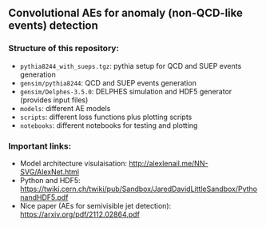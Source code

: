 ## Convolutional AEs for anomaly (non-QCD-like events) detection

### Structure of this repository:
   * `pythia8244_with_sueps.tgz`: pythia setup for QCD and SUEP events generation
   * `gensim/pythia8244`: QCD and SUEP events generation
   * `gensim/Delphes-3.5.0`: DELPHES simulation and HDF5 generator (provides input files)     
   * `models`: different AE models
   * `scripts`: different loss functions plus plotting scripts
   * `notebooks`: different notebooks for testing and plotting

### Important links:
   * Model architecture visulaisation: http://alexlenail.me/NN-SVG/AlexNet.html
   * Python and HDF5: https://twiki.cern.ch/twiki/pub/Sandbox/JaredDavidLittleSandbox/PythonandHDF5.pdf
   * Nice paper (AEs for semivisible jet detection): https://arxiv.org/pdf/2112.02864.pdf
